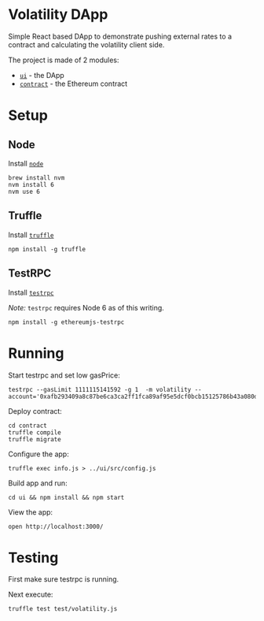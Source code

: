 # Volatility DApp

Simple React based DApp to demonstrate pushing external rates to a contract and calculating the volatility client side.

The project is made of 2 modules:

- [`ui`](ui) - the DApp
- [`contract`](contract) - the Ethereum contract

# Setup

## Node
Install [`node`](https://github.com/nodejs/node)

```shell
brew install nvm
nvm install 6
nvm use 6
```

## Truffle
Install [`truffle`](https://github.com/ConsenSys/truffle)

```shell
npm install -g truffle
```

## TestRPC
Install [`testrpc`](https://github.com/ethereumjs/testrpc)

*Note:* `testrpc` requires Node 6 as of this writing.

```shell
npm install -g ethereumjs-testrpc
```

# Running

Start testrpc and set low gasPrice:
```shell
testrpc --gasLimit 1111115141592 -g 1  -m volatility --account='0xafb293409a8c87be6ca3ca2ff1fca89af95e5dcf0bcb15125786b43a080de122,0x1000000000000000'
```

Deploy contract:
```shell
cd contract
truffle compile
truffle migrate
```

Configure the app:
```shell
truffle exec info.js > ../ui/src/config.js
```

Build app and run:
```shell
cd ui && npm install && npm start
```

View the app:
```shell
open http://localhost:3000/
```

# Testing

First make sure testrpc is running.

Next execute:

```shell
truffle test test/volatility.js
```
